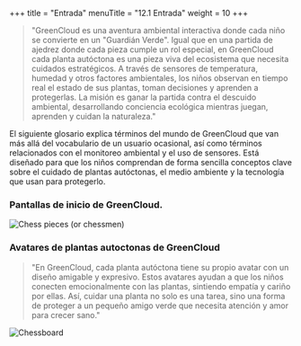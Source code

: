 +++
title = "Entrada"
menuTitle = "12.1 Entrada"
weight = 10
+++

> "GreenCloud es una aventura ambiental interactiva donde cada niño se convierte en un "Guardián Verde". Igual que en una partida de ajedrez donde cada pieza cumple un rol especial, en GreenCloud cada planta autóctona es una pieza viva del ecosistema que necesita cuidados estratégicos. A través de sensores de temperatura, humedad y otros factores ambientales, los niños observan en tiempo real el estado de sus plantas, toman decisiones y aprenden a protegerlas. La misión es ganar la partida contra el descuido ambiental, desarrollando conciencia ecológica mientras juegan, aprenden y cuidan la naturaleza."
>
> 

El siguiente glosario explica términos del mundo de GreenCloud que van más allá del vocabulario de un usuario ocasional, así como términos relacionados con el monitoreo ambiental y el uso de sensores. Está diseñado para que los niños comprendan de forma sencilla conceptos clave sobre el cuidado de plantas autóctonas, el medio ambiente y la tecnología que usan para protegerlo.

### Pantallas de inicio de GreenCloud.

![Chess pieces (or chessmen)](/img/proyecto_nuevo2.png "Chess pieces (or chessmen")

### Avatares de plantas autoctonas de GreenCloud

> "En GreenCloud, cada planta autóctona tiene su propio avatar con un diseño amigable y expresivo. Estos avatares ayudan a que los niños conecten emocionalmente con las plantas, sintiendo empatía y cariño por ellas. Así, cuidar una planta no solo es una tarea, sino una forma de proteger a un pequeño amigo verde que necesita atención y amor para crecer sano."
>
> 

![Chessboard](/img/avatares2.png)
